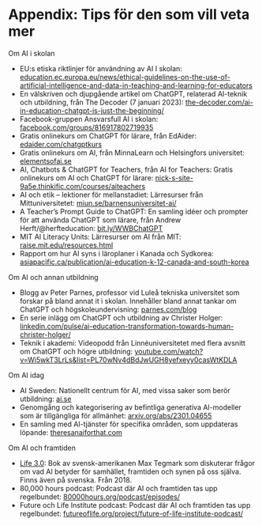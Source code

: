 # Appendix: Tips för den som vill veta mer
Om AI i skolan
* EU:s etiska riktlinjer för användning av AI I skolan: [education.ec.europa.eu/news/ethical-guidelines-on-the-use-of-artificial-intelligence-and-data-in-teaching-and-learning-for-educators][1]
* En välskriven och djupgående artikel om ChatGPT, relaterad AI-teknik och utbildning, från The Decoder (7 januari 2023): [the-decoder.com/ai-in-education-chatgpt-is-just-the-beginning/][2]
* Facebook-gruppen Ansvarsfull AI i skolan: [facebook.com/groups/816917802719935][3]
* Gratis onlinekurs om ChatGPT för lärare, från EdAider: [edaider.com/chatgptkurs][4]
* Gratis onlinekurs om AI, från MinnaLearn och Helsingfors universitet: [elementsofai.se][5]
* AI, Chatbots & ChatGPT for Teachers, från AI for Teachers: Gratis onlinekurs om AI och ChatGPT för lärare: [nick-s-site-9a5e.thinkific.com/courses/aiteachers][6]
* AI och etik – lektioner för mellanstadiet: Lärresurser från Mittuniversitetet: [miun.se/barnensuniversitet-ai/][7]
* A Teacher’s Prompt Guide to ChatGPT: En samling idéer och prompter för att använda ChatGPT som lärare, från Andrew Herft/@herfteducation: [bit.ly/WWBChatGPT][8]
* MIT AI Literacy Units: Lärresurser om AI från MIT: [raise.mit.edu/resources.html][9]
* Rapport om hur AI syns i läroplaner i Kanada och Sydkorea: [asiapacific.ca/publication/ai-education-k-12-canada-and-south-korea][10]

Om AI och annan utbildning
* Blogg av Peter Parnes, professor vid Luleå tekniska universitet som forskar på bland annat it i skolan. Innehåller bland annat tankar om ChatGPT och högskoleundervisning: [parnes.com/blog][11]
* En serie inlägg om ChatGPT och utbildning av Christer Holger: [linkedin.com/pulse/ai-education-transformation-towards-human-christer-holger/][12]
* Teknik i akademi: Videopodd från Linnéuniversitetet med flera avsnitt om ChatGPT och högre utbildning: [youtube.com/watch?v=Wi5wkT3LrLs&list=PL70wNv4dBdJwUGH8yefxeyy0casWtKDLA][13]

Om AI idag
* AI Sweden: Nationellt centrum för AI, med vissa saker som berör utbildning: [ai.se][14]
* Genomgång och kategorisering av befintliga generativa AI-modeller som är tillgängliga för allmänhet: [arxiv.org/abs/2301.04655][15]
* En samling med AI-tjänster för specifika områden, som uppdateras löpande: [theresanaiforthat.com][16]

Om AI och framtiden
* [Life 3.0][17]: Bok av svensk-amerikanen Max Tegmark som diskuterar frågor om vad AI betyder för samhället, framtiden och synen på oss själva. Finns även på svenska. Från 2018.
* 80,000 hours podcast: Podcast där AI och framtiden tas upp regelbundet: [80000hours.org/podcast/episodes/][18]
* Future och Life Institute podcast: Podcast där AI och framtiden tas upp regelbundet: [futureoflife.org/project/future-of-life-institute-podcast/][19]

[1]:	https://education.ec.europa.eu/news/ethical-guidelines-on-the-use-of-artificial-intelligence-and-data-in-teaching-and-learning-for-educators
[2]:	https://the-decoder.com/ai-in-education-chatgpt-is-just-the-beginning/
[3]:	https://www.facebook.com/groups/816917802719935
[4]:	https://www.edaider.com/chatgptkurs
[5]:	https://www.elementsofai.se/
[6]:	https://nick-s-site-9a5e.thinkific.com/courses/aiteachers
[7]:	https://www.miun.se/barnensuniversitet-ai/
[8]:	https://bit.ly/WWBChatGPT
[9]:	https://raise.mit.edu/resources.html
[10]:	https://www.asiapacific.ca/publication/ai-education-k-12-canada-and-south-korea
[11]:	http://www.parnes.com/blog/
[12]:	https://www.linkedin.com/pulse/ai-education-transformation-towards-human-christer-holger/
[13]:	https://www.youtube.com/watch?v=Wi5wkT3LrLs&list=PL70wNv4dBdJwUGH8yefxeyy0casWtKDLA
[14]:	https://www.ai.se/en
[15]:	https://arxiv.org/abs/2301.04655
[16]:	https://theresanaiforthat.com/
[17]:	https://en.wikipedia.org/wiki/Life_3.0
[18]:	https://80000hours.org/podcast/episodes/
[19]:	https://futureoflife.org/project/future-of-life-institute-podcast/